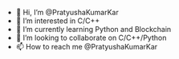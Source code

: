 - 👋 Hi, I’m @PratyushaKumarKar
- 👀 I’m interested in C/C++
- 🌱 I’m currently learning Python and Blockchain 
- 💞️ I’m looking to collaborate on C/C++/Python
- 📫 How to reach me @PratyushaKumarKar

<!---
PratyushaKumarKar/PratyushaKumarKar is a ✨ special ✨ repository because its `README.md` (this file) appears on your GitHub profile.
You can click the Preview link to take a look at your changes.
--->
